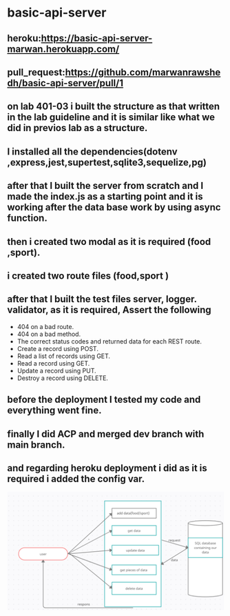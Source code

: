 # basic-api-server

## heroku:https://basic-api-server-marwan.herokuapp.com/
## pull_request:https://github.com/marwanrawshedh/basic-api-server/pull/1

## on lab 401-03 i built the structure as that written in the lab guideline and it is similar like what we did in previos lab as a structure.
## I installed all the dependencies(dotenv ,express,jest,supertest,sqlite3,sequelize,pg)
## after that I built the server from scratch and I made the index.js as a starting point and it is working after the data base work by using async function.
## then i created two modal as it is required (food ,sport).
## i created two route files (food,sport )
## after that I built the test files server, logger. validator, as it is required, Assert the following
- 404 on a bad route.
- 404 on a bad method.
- The correct status codes and returned data for each REST route.
- Create a record using POST.
- Read a list of records using GET.
- Read a record using GET.
- Update a record using PUT.
- Destroy a record using DELETE.

## before the deployment I tested my code and everything went fine.
## finally I did ACP and merged dev branch with main branch.
## and regarding heroku deployment i did as it is required i added the config var.
![uml](uml.PNG)